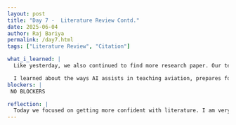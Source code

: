 ```yaml
---
layout: post
title: "Day 7 -  Literature Review Contd."
date: 2025-06-04
author: Raj Bariya
permalink: /day7.html
tags: ["Literature Review", "Citation"]

what_i_learned: |
  Like yesterday, we also continued to find more research paper. Our team looked up a total of 63 papers that will help us for our research. While doing the research, I got to learn different AI terms like "HABA-MABA-AABA". I investigated machine learning applications in aviation research, for example, Regression Trees, XGBoost and Support Vector Machines (SVM) and realized how these models help in flight delay prediction as well as safety issues affecting airplanes.

  I learned about the ways AI assists in teaching aviation, prepares for flight and improves processes in running flights. I looked to see if any of the articles included information on flight delays fits with our objectives. We named our group "The FLYERS!". After completing the literature review, we had a small presentation showcasing our key findings, methodology and gaps in the research finding to the DEPA team.
blockers: |
 NO BLOCKERS

reflection: |
  Today we focused on getting more confident with literature. I am very enthusiastic about proceeding to the model building stage, since the literature review part is almost finished. Our team has examined 63 papers so far, showing various aspects of Regression Trees, XGBoost and terms like HABA-MABA-AABA. Talking about these topics improved our understanding of both AI terminology and applications. We are now better at using Zotero to manage our references and make sure each of our references follows the IEEE format. The term "HABA-MABA-AABA", I find it quite interesting and will definitely do some more research on it. Can't wait to work on datasets and do some programming.
---
```

